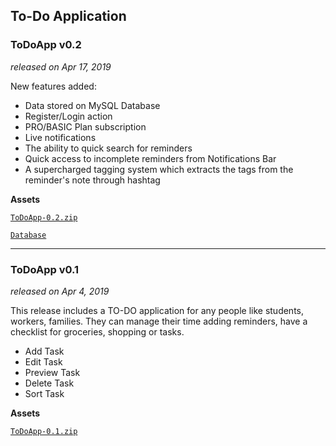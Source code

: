 ## To-Do Application

### ToDoApp v0.2
_released on Apr 17, 2019_

New features added:
- Data stored on MySQL Database
- Register/Login action
- PRO/BASIC Plan subscription
- Live notifications 
- The ability to quick search for reminders
- Quick access to incomplete reminders from Notifications Bar
- A supercharged tagging system which extracts the tags from the reminder's note through hashtag

**Assets**

[`ToDoApp-0.2.zip`](https://github.com/ps-ds-lab/2019-30235-catamold/releases/download/v0.2/ToDoApp-0.2.zip)

[`Database`](https://github.com/ps-ds-lab/2019-30235-catamold/releases/download/v0.2/Database.sql)

***

### ToDoApp v0.1
_released on Apr 4, 2019_

This release includes a TO-DO application for any people like students, workers, families. They can manage their time adding reminders, have a checklist for groceries, shopping or tasks.
- Add Task
- Edit Task
- Preview Task
- Delete Task
- Sort Task

**Assets**

[`ToDoApp-0.1.zip`](https://github.com/ps-ds-lab/2019-30235-catamold/releases/download/v0.1/ToDoApp-0.1.zip)
